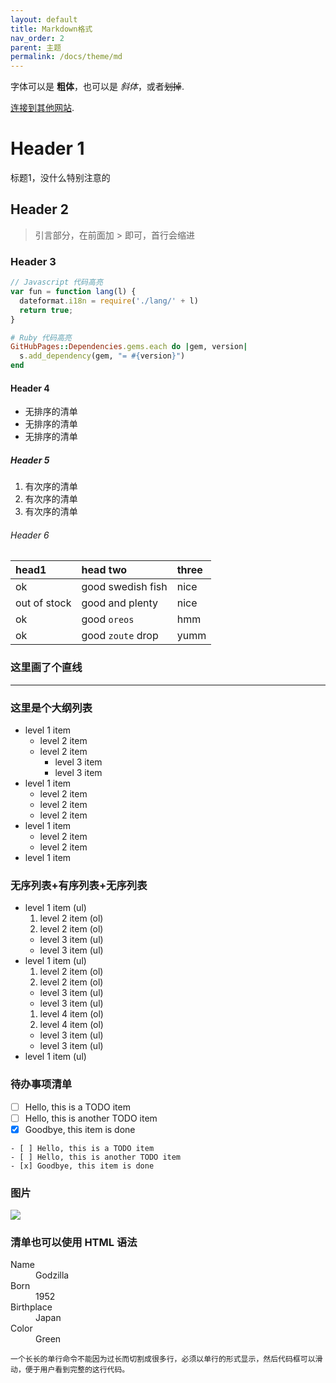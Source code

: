 ```yaml
---
layout: default
title: Markdown格式
nav_order: 2
parent: 主题
permalink: /docs/theme/md
---
```


字体可以是 **粗体**，也可以是 _斜体_，或者~~划掉~~.



[连接到其他网站](color).




# [](#header-1)Header 1

标题1，没什么特别注意的

## [](#header-2)Header 2

> 引言部分，在前面加 \> 即可，首行会缩进

### [](#header-3)Header 3

```js
// Javascript 代码高亮
var fun = function lang(l) {
  dateformat.i18n = require('./lang/' + l)
  return true;
}
```

```ruby
# Ruby 代码高亮
GitHubPages::Dependencies.gems.each do |gem, version|
  s.add_dependency(gem, "= #{version}")
end
```

#### [](#header-4)Header 4

*   无排序的清单
*   无排序的清单
*   无排序的清单

##### [](#header-5)Header 5

1.  有次序的清单
2.  有次序的清单
3.  有次序的清单

###### [](#header-6)Header 6

| head1        | head two          | three |
|:-------------|:------------------|:------|
| ok           | good swedish fish | nice  |
| out of stock | good and plenty   | nice  |
| ok           | good `oreos`      | hmm   |
| ok           | good `zoute` drop | yumm  |

### 这里画了个直线

* * *


### 这里是个大纲列表

- level 1 item
  - level 2 item
  - level 2 item
    - level 3 item
    - level 3 item
- level 1 item
  - level 2 item
  - level 2 item
  - level 2 item
- level 1 item
  - level 2 item
  - level 2 item
- level 1 item

### 无序列表+有序列表+无序列表

- level 1 item (ul)
  1. level 2 item (ol)
  1. level 2 item (ol)
    - level 3 item (ul)
    - level 3 item (ul)
- level 1 item (ul)
  1. level 2 item (ol)
  1. level 2 item (ol)
    - level 3 item (ul)
    - level 3 item (ul)
  1. level 4 item (ol)
  1. level 4 item (ol)
    - level 3 item (ul)
    - level 3 item (ul)
- level 1 item (ul)



### 待办事项清单

- [ ] Hello, this is a TODO item
- [ ] Hello, this is another TODO item
- [x] Goodbye, this item is done

```
- [ ] Hello, this is a TODO item
- [ ] Hello, this is another TODO item
- [x] Goodbye, this item is done
```


### 图片

![](https://guides.github.com/activities/hello-world/branching.png)


### 清单也可以使用 HTML 语法

<dl>
<dt>Name</dt>
<dd>Godzilla</dd>
<dt>Born</dt>
<dd>1952</dd>
<dt>Birthplace</dt>
<dd>Japan</dd>
<dt>Color</dt>
<dd>Green</dd>
</dl>

```
一个长长的单行命令不能因为过长而切割成很多行，必须以单行的形式显示，然后代码框可以滑动，便于用户看到完整的这行代码。
```
